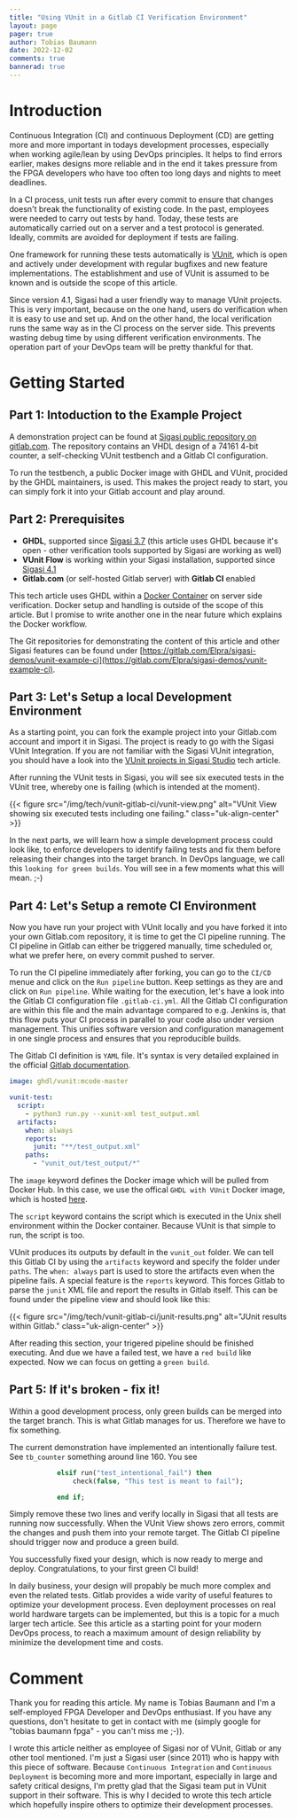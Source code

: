 ```yaml
---
title: "Using VUnit in a Gitlab CI Verification Environment"
layout: page
pager: true
author: Tobias Baumann
date: 2022-12-02
comments: true
bannerad: true
---
```


# Introduction

Continuous Integration (CI) and continuous Deployment (CD) are getting more and more important in todays development processes, especially when working agile/lean by using DevOps principles. It helps to find errors earlier, makes designs more reliable and in the end it takes pressure from the FPGA developers who have too often too long days and nights to meet deadlines.

In a CI process, unit tests run after every commit to ensure that changes doesn't break the functionality of existing code. In the past, employees were needed to carry out tests by hand. Today, these tests are automatically carried out on a server and a test protocol is generated. Ideally, commits are avoided for deployment if tests are failing.

One framework for running these tests automatically is [VUnit](https://vunit.github.io/), which is open and actively under development with regular bugfixes and new feature implementations. The establishment and use of VUnit is assumed to be known and is outside the scope of this article.

Since version 4.1, Sigasi had a user friendly way to manage VUnit projects. This is very important, because on the one hand, users do verification when it is easy to use and set up. And on the other hand, the local verification runs the same way as in the CI process on the server side. This prevents wasting debug time by using different verification environments. The operation part of your DevOps team will be pretty thankful for that.

# Getting Started

## Part 1: Intoduction to the Example Project

A demonstration project can be found at [Sigasi public repository on gitlab.com](https://gitlab.com/sigasi/public/vunit-ci). The repository contains an VHDL design of a 74161 4-bit counter, a self-checking VUnit testbench and a Gitlab CI configuration.

To run the testbench, a public Docker image with GHDL and VUnit, procided by the GHDL maintainers, is used. This makes the project ready to start, you can simply fork it into your Gitlab account and play around.

## Part 2: Prerequisites

- **GHDL**, supported since [Sigasi 3.7](releasenotes/sigasi-3.07.html) (this article uses GHDL because it's open - other verification tools supported by Sigasi are working as well)
- **VUnit Flow** is working within your Sigasi installation, supported since [Sigasi 4.1](releasenotes/sigasi-4.01.html)
- **Gitlab.com** (or self-hosted Gitlab server) with **Gitlab CI** enabled

This tech article uses GHDL within a [Docker Container](https://www.docker.com/) on server side verification. Docker setup and handling is outside of the scope of this article. But I promise to write another one in the near future which explains the Docker workflow.

The Git repositories for demonstrating the content of this article and other Sigasi features can be found under [https://gitlab.com/Elpra/sigasi-demos/vunit-example-ci](https://gitlab.com/Elpra/sigasi-demos/vunit-example-ci).

## Part 3: Let's Setup a local Development Environment

As a starting point, you can fork the example project into your Gitlab.com account and import it in Sigasi. The project is ready to go with the Sigasi VUnit Integration. If you are not familiar with the Sigasi VUnit integration, you should have a look into the [
VUnit projects in Sigasi Studio](https://insights.sigasi.com/tech/vunit-integration) tech article.

After running the VUnit tests in Sigasi, you will see six executed tests in the VUnit tree, whereby one is failing (which is intended at the moment).

{{< figure src="/img/tech/vunit-gitlab-ci/vunit-view.png" alt="VUnit View showing six executed tests including one failing." class="uk-align-center" >}}

In the next parts, we will learn how a simple development process could look like, to enforce developers to identify failing tests and fix them before releasing their changes into the target branch. In DevOps language, we call this `looking for green builds`. You will see in a few moments what this will mean. ;-)

## Part 4: Let's Setup a remote CI Environment

Now you have run your project with VUnit locally and you have forked it into your own Gitlab.com repository, it is time to get the CI pipeline running. The CI pipeline in Gitlab can either be triggered manually, time scheduled or, what we prefer here, on every commit pushed to server.

To run the CI pipeline immediately after forking, you can go to the `CI/CD` menue and click on the `Run pipeline` button. Keep settings as they are and click on `Run pipeline`. While waiting for the execution, let's have a look into the Gitlab CI configuration file `.gitlab-ci.yml`. All the Gitlab CI configuration are within this file and the main advantage compared to e.g. Jenkins is, that this flow puts your CI process in parallel to your code also under version management. This unifies software version and configuration management in one single process and ensures that you reproducible builds.

The Gitlab CI definition is `YAML` file. It's syntax is very detailed explained in the official [Gitlab documentation](https://docs.gitlab.com/ee/ci/yaml/).

```yaml
image: ghdl/vunit:mcode-master

vunit-test:
  script:
    - python3 run.py --xunit-xml test_output.xml
  artifacts:
    when: always
    reports:
      junit: "**/test_output.xml"
    paths:
      - "vunit_out/test_output/*"
```

The `image` keyword defines the Docker image which will be pulled from Docker Hub. In this case, we use the offical `GHDL with VUnit` Docker image, which is hosted [here](https://hub.docker.com/r/ghdl/vunit).

The `script` keyword contains the script which is executed in the Unix shell environment within the Docker container. Because VUnit is that simple to run, the script is too.

VUnit produces its outputs by default in the `vunit_out` folder. We can tell this Gitlab CI by using the `artifacts` keyword and specify the folder under `paths`. The `when: always` part is used to store the artifacts even when the pipeline fails. A special feature is the `reports` keyword. This forces Gitlab to parse the `junit` XML file and report the results in Gitlab itself. This can be found under the pipeline view and should look like this:

{{< figure src="/img/tech/vunit-gitlab-ci/junit-results.png" alt="JUnit results within Gitlab." class="uk-align-center" >}}

After reading this section, your trigered pipeline should be finished executing. And due we have a failed test, we have a `red build` like expected. Now we can focus on getting a `green build`.

## Part 5: If it's broken - fix it!

Within a good development process, only green builds can be merged into the target branch. This is what Gitlab manages for us. Therefore we have to fix something.

The current demonstration have implemented an intentionally failure test. See `tb_counter` something around line 160. You see

```vhdl
            elsif run("test_intentional_fail") then
                check(false, "This test is meant to fail");

            end if;
```

Simply remove these two lines and verify locally in Sigasi that all tests are running now successfully. When the VUnit View shows zero errors, commit the changes and push them into your remote target. The Gitlab CI pipeline should trigger now and produce a green build.

You successfully fixed your design, which is now ready to merge and deploy. Congratulations, to your first green CI build!

In daily business, your design will propably be much more complex and even the related tests. Gitlab provides a wide varity of useful features to optimize your development process. Even deployment processes on real world hardware targets can be implemented, but this is a topic for a much larger tech article. See this article as a starting point for your modern DevOps process, to reach a maximum amount of design reliability by minimize the development time and costs.

# Comment

Thank you for reading this article. My name is Tobias Baumann and I'm a self-employed FPGA Developer and DevOps enthusiast. If you have any questions, don't hesitate to get in contact with me (simply google for "tobias baumann fpga" - you can't miss me ;-)).

I wrote this article neither as employee of Sigasi nor of VUnit, Gitlab or any other tool mentioned. I'm just a Sigasi user (since 2011) who is happy with this piece of software. Because `Continuous Integration` and `Continuous Deployment` is becoming more and more important, especially in large and safety critical designs, I'm pretty glad that the Sigasi team put in VUnit support in their software. This is why I decided to wrote this tech article which hopefully inspire others to optimize their development processes.
